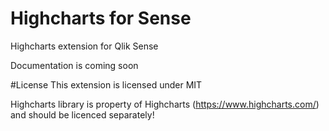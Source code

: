 # Highcharts for Sense
Highcharts extension for Qlik Sense

Documentation is coming soon

#License
This extension is licensed under MIT

Highcharts library is property of Highcharts (https://www.highcharts.com/) and should be licenced separately!
